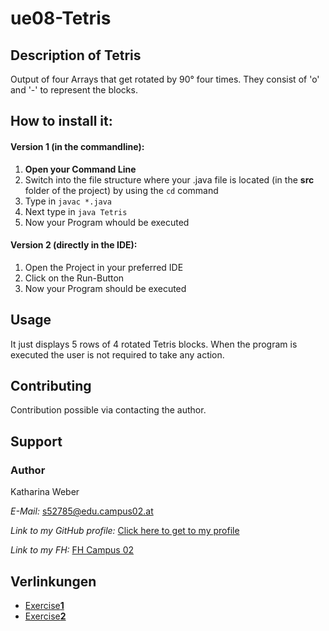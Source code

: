 # ue08-Tetris 
## Description of Tetris
Output of four Arrays that get  rotated by 90° four times. They consist of 'o' and '-' to represent the blocks. 

## How to install it:
#### Version 1 (in the commandline):
1. **Open your Command Line** 
2. Switch into the file structure where your .java file is located (in the **src** folder of the project) by using the `cd` command
3. Type in `javac *.java` 
4. Next type in `java Tetris`
5. Now your Program whould be executed

#### Version 2 (directly in the IDE):
1. Open the Project in your preferred IDE
2. Click on the Run-Button 
3. Now your Program should be executed

## Usage
It just displays 5 rows of 4 rotated Tetris blocks. 
When the program is executed the user is not required to take any action. 

## Contributing
Contribution possible via contacting the author.

## Support
### Author
Katharina Weber

*E-Mail:*  s52785@edu.campus02.at

*Link to my GitHub profile:* [Click here to get to my profile](https://github.com/KatharinaWeber/bsd23_weber_katharina)


*Link to my FH:* [FH Campus 02](https://www.campus02.at/)


## Verlinkungen
- [Exercise**1**](exercise1.md)
- [Exercise**2**](exercise2.md)